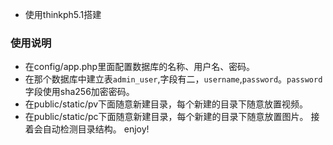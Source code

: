 * 使用thinkph5.1搭建
### 使用说明
* 在config/app.php里面配置数据库的名称、用户名、密码。
* 在那个数据库中建立表`admin_user`,字段有二，`username`,`password`。`password`字段使用sha256加密密码。
* 在public/static/pv下面随意新建目录，每个新建的目录下随意放置视频。
* 在public/static/pc下面随意新建目录，每个新建的目录下随意放置图片。
接着会自动检测目录结构。
enjoy!
